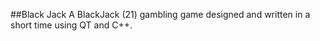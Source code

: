 ##Black Jack 
A BlackJack (21) gambling game designed and written in a short time using QT and C++.
